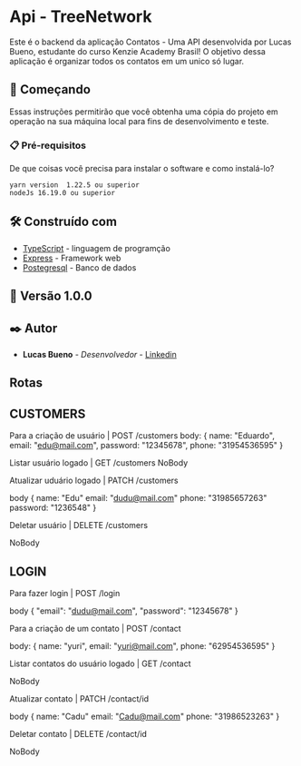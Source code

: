 # Api - TreeNetwork

Este é o backend da aplicação Contatos - Uma API desenvolvida por Lucas Bueno, estudante do curso Kenzie Academy Brasil! O objetivo dessa aplicação é organizar todos os contatos em um unico só lugar.

## 🚀 Começando

Essas instruções permitirão que você obtenha uma cópia do projeto em operação na sua máquina local para fins de desenvolvimento e teste.

### 📋 Pré-requisitos

De que coisas você precisa para instalar o software e como instalá-lo?

```
yarn version  1.22.5 ou superior
nodeJs 16.19.0 ou superior
```

## 🛠️ Construído com

- [TypeScript]() - linguagem de programção
- [Express]() - Framework web
- [Postegresql]() - Banco de dados

## 📌 Versão 1.0.0

## ✒️ Autor

- **Lucas Bueno** - _Desenvolvedor_ - [Linkedin](https://www.linkedin.com/in/lugabusi/)

## Rotas 

## CUSTOMERS
Para a criação de usuário | POST /customers
body: {
    name: "Eduardo",
    email: "edu@mail.com",
    password: "12345678",
    phone: "31954536595"
}

Listar usuário logado | GET /customers
NoBody

Atualizar uduário logado | PATCH /customers

body {
    name: "Edu"
    email: "dudu@mail.com"
    phone: "31985657263"
    password: "1236548"
}

Deletar usuário | DELETE /customers

NoBody

## LOGIN

Para fazer login | POST /login

body {
	"email": "dudu@mail.com",
	"password": "12345678"
}

Para a criação de um contato | POST /contact

body: {
    name: "yuri",
    email: "yuri@mail.com",
    phone: "62954536595"
}

Listar contatos do usuário logado | GET /contact

NoBody

Atualizar contato | PATCH /contact/id

body {
    name: "Cadu"
    email: "Cadu@mail.com"
    phone: "31986523263"
}

Deletar contato | DELETE /contact/id

NoBody

